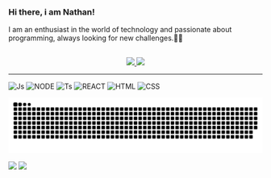 ### Hi there, i am Nathan!
I am an enthusiast in the world of technology and passionate about programming, always looking for new challenges.🧑‍💻

##


<div align="center">
<a href="https://github.com/NathanStabille">
  <img height="180em" src="https://github-readme-stats.vercel.app/api?username=NathanStabille&show_icons=true&theme=tokyonight&include_all_commits=true&count_private=true"/>
  <img height="180em" src="https://github-readme-stats.vercel.app/api/top-langs/?username=NathanStabille&layout=compact&langs_count=7&theme=tokyonight"/>
</a>
</div>

  <hr>
  <div style="">
  <img align="center" alt="Js" src="https://img.shields.io/badge/JavaScript-323330?style=for-the-badge&logo=javascript&logoColor=F7DF1E">
  <img align="center" alt="NODE" src="https://img.shields.io/badge/Node.js-43853D?style=for-the-badge&logo=node.js&logoColor=white">
  <img align="center" alt="Ts" src="https://img.shields.io/badge/TypeScript-007ACC?style=for-the-badge&logo=typescript&logoColor=white">
  <img align="center"  alt="REACT" src="https://img.shields.io/badge/React-20232A?style=for-the-badge&logo=react&logoColor=61DAFB">
  <img align="center" alt="HTML" src="https://img.shields.io/badge/HTML5-E34F26?style=for-the-badge&logo=html5&logoColor=white">
  <img align="center" alt="CSS" src="https://img.shields.io/badge/CSS3-1572B6?style=for-the-badge&logo=css3&logoColor=white">
  <div>
    
  ![Snake animation](https://github.com/NathanStabille/NathanStabille/blob/output/github-contribution-grid-snake.svg)
    

  <a href="https://www.instagram.com/nathanstabille" target="_blank"><img src="https://img.shields.io/badge/-Instagram-%23E4405F?style=for-the-badge&logo=instagram&logoColor=white" target="_blank"></a>
  <a href="https://www.linkedin.com/in/nathan-stabille" target="_blank"><img src="https://img.shields.io/badge/-LinkedIn-%230077B5?style=for-the-badge&logo=linkedin&logoColor=white" target="_blank"></a> 
